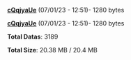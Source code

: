 [**cQqjyaUe**](/data/cQqjyaUe.txt) (07/01/23 - 12:51)- 1280 bytes

[**cQqjyaUe**](/data/cQqjyaUe.txt) (07/01/23 - 12:51)- 1280 bytes

**Total Datas**: 3189

**Total Size**: 20.38 MB / 20.4 MB
